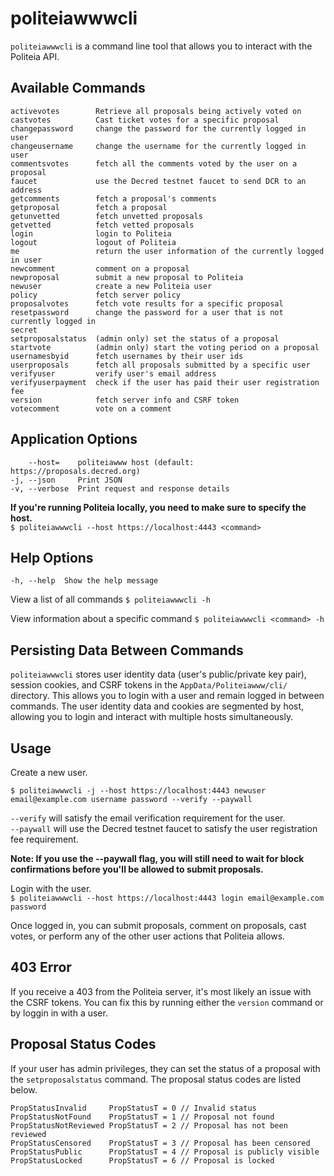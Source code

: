 # politeiawwwcli

`politeiawwwcli` is a command line tool that allows you to interact with the Politeia API.

## Available Commands
```
activevotes        Retrieve all proposals being actively voted on
castvotes          Cast ticket votes for a specific proposal
changepassword     change the password for the currently logged in user
changeusername     change the username for the currently logged in user
commentsvotes      fetch all the comments voted by the user on a proposal
faucet             use the Decred testnet faucet to send DCR to an address
getcomments        fetch a proposal's comments
getproposal        fetch a proposal
getunvetted        fetch unvetted proposals
getvetted          fetch vetted proposals
login              login to Politeia
logout             logout of Politeia
me                 return the user information of the currently logged in user
newcomment         comment on a proposal
newproposal        submit a new proposal to Politeia
newuser            create a new Politeia user
policy             fetch server policy
proposalvotes      fetch vote results for a specific proposal
resetpassword      change the password for a user that is not currently logged in
secret
setproposalstatus  (admin only) set the status of a proposal
startvote          (admin only) start the voting period on a proposal
usernamesbyid      fetch usernames by their user ids
userproposals      fetch all proposals submitted by a specific user
verifyuser         verify user's email address
verifyuserpayment  check if the user has paid their user registration fee
version            fetch server info and CSRF token
votecomment        vote on a comment
```

## Application Options
```
    --host=    politeiawww host (default: https://proposals.decred.org)
-j, --json     Print JSON
-v, --verbose  Print request and response details

```

**If you're running Politeia locally, you need to make sure to specify the host.**  
`$ politeiawwwcli --host https://localhost:4443 <command>`

## Help Options
`-h, --help  Show the help message`

View a list of all commands
`$ politeiawwwcli -h`

View information about a specific command
`$ politeiawwwcli <command> -h`

## Persisting Data Between Commands
`politeiawwwcli` stores  user identity data (user's public/private key pair), session cookies, and CSRF tokens in the `AppData/Politeiawww/cli/` directory.  This allows you to login with a user and remain logged in between commands.  The user identity data and cookies are segmented by host, allowing you to login and interact with multiple hosts simultaneously.

## Usage

Create a new user.
```
$ politeiawwwcli -j --host https://localhost:4443 newuser email@example.com username password --verify --paywall
```
`--verify` will satisfy the email verification requirement for the user.  
`--paywall` will use the Decred testnet faucet to satisfy the user registration fee requirement.  

**Note: If you use the --paywall flag, you will still need to wait for block confirmations before you'll be allowed to submit proposals.**

Login with the user.  
`$ politeiawwwcli --host https://localhost:4443 login email@example.com password`

Once logged in, you can submit proposals, comment on proposals, cast votes, or perform any of the other user actions that Politeia allows.  

## 403 Error
If you receive a 403 from the Politeia server, it's most likely an issue with the CSRF tokens.  You can fix this by running either the `version` command or by loggin in with a user.

## Proposal Status Codes
If your user has admin privileges, they can set the status of a proposal with the `setproposalstatus` command.  The proposal status codes are listed below.  

```
PropStatusInvalid     PropStatusT = 0 // Invalid status
PropStatusNotFound    PropStatusT = 1 // Proposal not found
PropStatusNotReviewed PropStatusT = 2 // Proposal has not been reviewed
PropStatusCensored    PropStatusT = 3 // Proposal has been censored
PropStatusPublic      PropStatusT = 4 // Proposal is publicly visible
PropStatusLocked      PropStatusT = 6 // Proposal is locked
```
